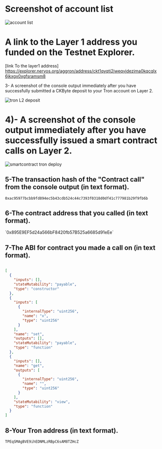 <h1> Screenshot of account list </h1>

![account list](https://user-images.githubusercontent.com/83914557/131171681-d6121a1f-0b6d-4702-810a-59c633635f1a.png)

<h1> A link to the Layer 1 address you funded on the Testnet Explorer. </h1>
  
 [link To the layer1 address] https://explorer.nervos.org/aggron/address/ckt1qyqtj2jweqvjdezjma0kqcqlx6jkxgx0xgfsramsm8

  </h2> 3- A screenshot of the console output immediately after you have successfully submitted a CKByte deposit to your Tron account on Layer 2.</h2>
  
![tron L2 deposit](https://user-images.githubusercontent.com/83914557/131172153-eb19eba3-cebc-4a97-ba30-f7f3c347eefb.png)

<h1>4)- A screenshot of the console output immediately after you have successfully issued a smart contract calls on Layer 2.</h1>
  
  ![smartcontract tron deploy](https://user-images.githubusercontent.com/83914557/131172269-47f8e494-b96f-4c89-a78c-9e20da5d3985.png)
  
  <h2> 5-The transaction hash of the "Contract call" from the console output (in text format). </h2>
  
  `0xac95977bcbb9fd894ec5b43cdb524c44c7393f0318d0df41c777981b29f9fb6b`
  
  <h2>6-The contract address that you called (in text format).</h2>
  `0x895E9EF5d24a566bF8420fb57B525a6685d91eEe`
  
  <h2> 7-The ABI for contract you made a call on (in text format). </h2>
  
  ```json
  
  [
    {
      "inputs": [],
      "stateMutability": "payable",
      "type": "constructor"
    },
    {
      "inputs": [
        {
          "internalType": "uint256",
          "name": "x",
          "type": "uint256"
        }
      ],
      "name": "set",
      "outputs": [],
      "stateMutability": "payable",
      "type": "function"
    },
    {
      "inputs": [],
      "name": "get",
      "outputs": [
        {
          "internalType": "uint256",
          "name": "",
          "type": "uint256"
        }
      ],
      "stateMutability": "view",
      "type": "function"
    }
]

```
<h2> 8-Your Tron address (in text format). </h2>


`TPEqSMAgBVE9ihEDNMLzRBpC6sAM8TZHcZ`

